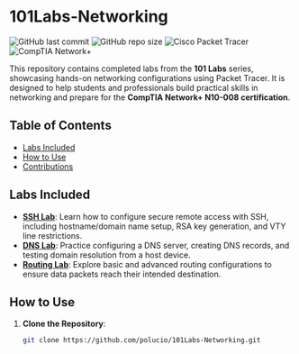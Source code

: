 # 101Labs-Networking
![GitHub last commit](https://img.shields.io/github/last-commit/polucio/101Labs-Networking)
![GitHub repo size](https://img.shields.io/github/repo-size/polucio/101Labs-Networking)
![Cisco Packet Tracer](https://img.shields.io/badge/Tool-Cisco%20Packet%20Tracer-blue)
![CompTIA Network+](https://img.shields.io/badge/Certification-Network%2B-red)

This repository contains completed labs from the **101 Labs** series, showcasing hands-on networking configurations using Packet Tracer. It is designed to help students and professionals build practical skills in networking and prepare for the **CompTIA Network+ N10-008 certification**.

## Table of Contents
- [Labs Included](#labs-included)
- [How to Use](#how-to-use)
- [Contributions](#contributions)

## Labs Included
- **[SSH Lab](SSH-Lab/)**: Learn how to configure secure remote access with SSH, including hostname/domain name setup, RSA key generation, and VTY line restrictions.
- **[DNS Lab](DNS-Lab/)**: Practice configuring a DNS server, creating DNS records, and testing domain resolution from a host device.
- **[Routing Lab](Routing-Lab/)**: Explore basic and advanced routing configurations to ensure data packets reach their intended destination.

## How to Use
1. **Clone the Repository**:
   ```bash
   git clone https://github.com/polucio/101Labs-Networking.git
